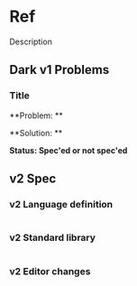 # Ref

Description

## Dark v1 Problems

### Title

**Problem: **

**Solution: **

**Status: Spec'ed or not spec'ed**

## v2 Spec

### v2 Language definition

```
```

### v2 Standard library

```
```

### v2 Editor changes

###
